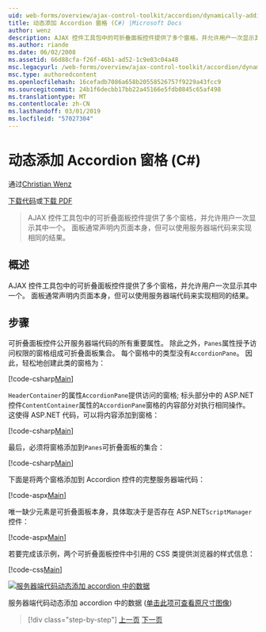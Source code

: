 ```yaml
---
uid: web-forms/overview/ajax-control-toolkit/accordion/dynamically-adding-an-accordion-pane-cs
title: 动态添加 Accordion 窗格 (C#) |Microsoft Docs
author: wenz
description: AJAX 控件工具包中的可折叠面板控件提供了多个窗格，并允许用户一次显示其中一个。 面板通常声明 w...
ms.author: riande
ms.date: 06/02/2008
ms.assetid: 66d88cfa-f26f-46b1-ad52-1c9e03c04a48
msc.legacyurl: /web-forms/overview/ajax-control-toolkit/accordion/dynamically-adding-an-accordion-pane-cs
msc.type: authoredcontent
ms.openlocfilehash: 16cefadb7086a658b20558526757f9229a43fcc9
ms.sourcegitcommit: 24b1f6decbb17bb22a45166e5fdb0845c65af498
ms.translationtype: MT
ms.contentlocale: zh-CN
ms.lasthandoff: 03/01/2019
ms.locfileid: "57027304"
---
```

<a name="dynamically-adding-an-accordion-pane-c"></a>动态添加 Accordion 窗格 (C#)
====================
通过[Christian Wenz](https://github.com/wenz)

[下载代码](http://download.microsoft.com/download/5/6/d/56d50cef-2011-4c8f-9891-7edc6dc57df9/Accordion2.cs.zip)或[下载 PDF](http://download.microsoft.com/download/6/7/1/6718d452-ff89-4d3f-a90e-c74ec2d636a3/accordion2CS.pdf)

> AJAX 控件工具包中的可折叠面板控件提供了多个窗格，并允许用户一次显示其中一个。 面板通常声明内页面本身，但可以使用服务器端代码来实现相同的结果。


## <a name="overview"></a>概述

AJAX 控件工具包中的可折叠面板控件提供了多个窗格，并允许用户一次显示其中一个。 面板通常声明内页面本身，但可以使用服务器端代码来实现相同的结果。

## <a name="steps"></a>步骤

可折叠面板控件公开服务器端代码的所有重要属性。 除此之外，`Panes`属性授予访问权限的窗格组成可折叠面板集合。 每个窗格中的类型没有`AccordionPane`。 因此，轻松地创建此类的窗格为：

[!code-csharp[Main](dynamically-adding-an-accordion-pane-cs/samples/sample1.cs)]

`HeaderContainer`的属性`AccordionPane`提供访问的窗格; 标头部分中的 ASP.NET 控件`ContentContainer`属性的`AccordionPane`窗格的内容部分对执行相同操作。 这使得 ASP.NET 代码，可以将内容添加到窗格：

[!code-csharp[Main](dynamically-adding-an-accordion-pane-cs/samples/sample2.cs)]

最后，必须将窗格添加到`Panes`可折叠面板的集合：

[!code-csharp[Main](dynamically-adding-an-accordion-pane-cs/samples/sample3.cs)]

下面是将两个窗格添加到 Accordion 控件的完整服务器端代码：

[!code-aspx[Main](dynamically-adding-an-accordion-pane-cs/samples/sample4.aspx)]

唯一缺少元素是可折叠面板本身，具体取决于是否存在 ASP.NET`ScriptManager`控件：

[!code-aspx[Main](dynamically-adding-an-accordion-pane-cs/samples/sample5.aspx)]

若要完成该示例，两个可折叠面板控件中引用的 CSS 类提供浏览器的样式信息：

[!code-css[Main](dynamically-adding-an-accordion-pane-cs/samples/sample6.css)]


[![服务器端代码动态添加 accordion 中的数据](dynamically-adding-an-accordion-pane-cs/_static/image2.png)](dynamically-adding-an-accordion-pane-cs/_static/image1.png)

服务器端代码动态添加 accordion 中的数据 ([单击此项可查看原尺寸图像](dynamically-adding-an-accordion-pane-cs/_static/image3.png))

> [!div class="step-by-step"]
> [上一页](databinding-to-an-accordion-cs.md)
> [下一页](databinding-to-an-accordion-vb.md)
